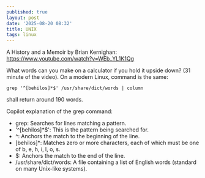 ```yaml
---
published: true
layout: post
date: '2025-08-20 08:32'
title: UNIX
tags: linux 
---
```

A History and a Memoir by Brian Kernighan:  
<https://www.youtube.com/watch?v=WEb_YL1K1Qg>

What words can you make on a calculator if you hold it upside down? (31 minute of the video). On a modern Linux, command is the same:

    grep '^[behilos]*$' /usr/share/dict/words | column

shall return around 190 words.

Copilot explanation of the grep command:

- grep: Searches for lines matching a pattern.
- '^[behilos]*$': This is the pattern being searched for.
- ^: Anchors the match to the beginning of the line.
- [behilos]*: Matches zero or more characters, each of which must be one of b, e, h, i, l, o, s.
- $: Anchors the match to the end of the line.
- /usr/share/dict/words: A file containing a list of English words (standard on many Unix-like systems).

